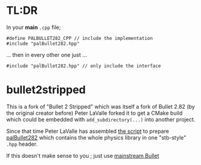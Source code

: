# TL:DR

In your **main** `.cpp` file;

```
#define PALBULLET282_CPP // include the implementation
#include "palBullet282.hpp"
```

... then in every other one just ...

```
#include "palBullet282.hpp" // only include the interface
```

# bullet2stripped

This is a fork of "Bullet 2 Stripped" which was itself a fork of Bullet 2.82 (by the original creator before)
Peter LaValle forked it to get a CMake build which could be embedded with `add_subdirectory(...)` into another project.

Since that time Peter LaValle has assembled [the script](scala-script/) to prepare [palBullet282](palBullet282.hpp) which contains the whole physics library in one "stb-style" `.hpp` header.

If this doesn't make sense to you ; just use [mainstream Bullet](https://github.com/erwincoumans/bullet3)

